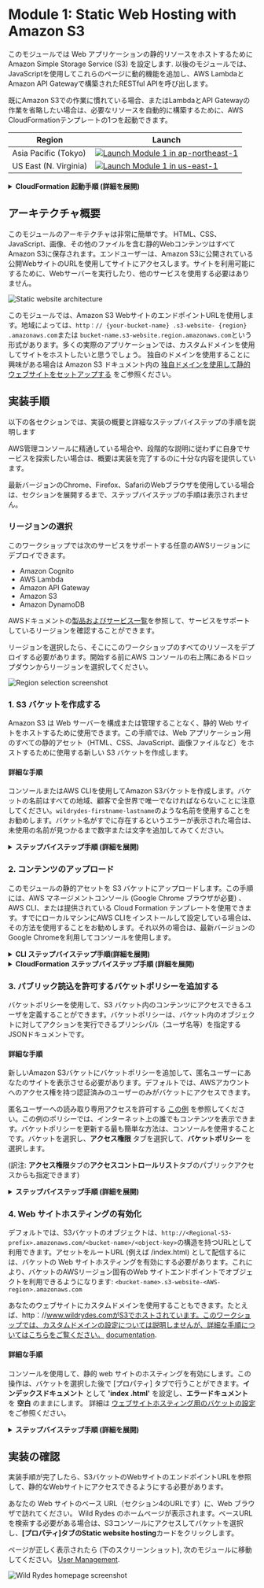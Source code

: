 # Module 1: Static Web Hosting with Amazon S3

このモジュールでは Web アプリケーションの静的リソースをホストするために Amazon Simple Storage Service (S3) を設定します. 以後のモジュールでは、JavaScriptを使用してこれらのページに動的機能を追加し、AWS LambdaとAmazon API Gatewayで構築されたRESTful APIを呼び出します。

既にAmazon S3での作業に慣れている場合、またはLambdaとAPI Gatewayの作業を省略したい場合は、必要なリソースを自動的に構築するために、AWS CloudFormationテンプレートの1つを起動できます。

Region| Launch
------|-----
Asia Pacific (Tokyo) | [![Launch Module 1 in ap-northeast-1](http://docs.aws.amazon.com/AWSCloudFormation/latest/UserGuide/images/cloudformation-launch-stack-button.png)](https://console.aws.amazon.com/cloudformation/home?region=ap-northeast-1#/stacks/new?stackName=wildrydes-webapp-1&templateURL=https://s3.amazonaws.com/wildrydes-ap-northeast-1/WebApplication/1_StaticWebHosting/webapp-static-hosting.yaml)
US East (N. Virginia) | [![Launch Module 1 in us-east-1](http://docs.aws.amazon.com/AWSCloudFormation/latest/UserGuide/images/cloudformation-launch-stack-button.png)](https://console.aws.amazon.com/cloudformation/home?region=us-east-1#/stacks/new?stackName=wildrydes-webapp-1&templateURL=https://s3.amazonaws.com/wildrydes-us-east-1/WebApplication/1_StaticWebHosting/webapp-static-hosting.yaml)

<details>
<summary><strong>CloudFormation 起動手順 (詳細を展開)</strong></summary><p>

1. 好みのリージョンの **Launch Stack** をクリックします。

1. テンプレートの選択ページで **次へ** をクリックします。

1. **Website Bucket Name** に `wildrydes-{{あなたの名前}}` のような世界で唯一の値を入力し、**次へ** をクリックします。
    ![Speficy Details Screenshot](../images/module1-cfn-specify-details.png)

1. オプションページではすべてデフォルトのままで **次へ** をクリックします。

1. 確認ページでは "AWS CloudFormation によって IAM リソースが作成される場合があることを承認"のボックスを **チェック** し、 **作成** をクリックします。

    ![Acknowledge IAM Screenshot](../images/cfn-ack-iam.png)

    このテンプレートでは、カスタムリソースを使用して静的なWebサイト資産を中央のS3バケットから独自の専用バケットにコピーします。カスタムリソースがアカウントの新しいバケットに書き込むためには、これらのアクセス許可を引き受けられるIAMロールを作成する必要があります。

1. `wildrydes-webapp-1` スタックが `CREATE_COMPLETE` ステータスに変わるまで待ちます。

1. `wildrydes-webapp-1` を選択し, **出力** タブをクリックして WebsiteURL のリンクをクリックします。

1. Wild Rydes のホームページが正しく動作することを確認し、次のモジュールへ移動してください。 [User Management](../2_UserManagement).

</p></details>


## アーキテクチャ概要

このモジュールのアーキテクチャは非常に簡単です。 HTML、CSS、JavaScript、画像、その他のファイルを含む静的WebコンテンツはすべてAmazon S3に保存されます。エンドユーザーは、Amazon S3に公開されている公開WebサイトのURLを使用してサイトにアクセスします。サイトを利用可能にするために、Webサーバーを実行したり、他のサービスを使用する必要はありません。

![Static website architecture](../images/static-website-architecture.png)

このモジュールでは、Amazon S3 WebサイトのエンドポイントURLを使用します。地域によっては、`http：// {your-bucket-name} .s3-website- {region} .amazonaws.com`または `bucket-name.s3-website.region.amazonaws.com`という形式があります。多くの実際のアプリケーションでは、カスタムドメインを使用してサイトをホストしたいと思うでしょう。 独自のドメインを使用することに興味がある場合は Amazon S3 ドキュメント内の [独自ドメインを使用して静的ウェブサイトをセットアップする](https://docs.aws.amazon.com/ja_jp/AmazonS3/latest/dev/website-hosting-custom-domain-walkthrough.html) をご参照ください。

## 実装手順

以下の各セクションでは、実装の概要と詳細なステップバイステップの手順を説明します

AWS管理コンソールに精通している場合や、段階的な説明に従わずに自身でサービスを探索したい場合は、概要は実装を完了するのに十分な内容を提供しています。

最新バージョンのChrome、Firefox、SafariのWebブラウザを使用している場合は、セクションを展開するまで、ステップバイステップの手順は表示されません。

### リージョンの選択

このワークショップでは次のサービスをサポートする任意のAWSリージョンにデプロイできます。

- Amazon Cognito
- AWS Lambda
- Amazon API Gateway
- Amazon S3
- Amazon DynamoDB

AWSドキュメントの[製品およびサービス一覧](https://aws.amazon.com/about-aws/global-infrastructure/regional-product-services/)を参照して、サービスをサポートしているリージョンを確認することができます。

リージョンを選択したら、そこにこのワークショップのすべてのリソースをデプロイする必要があります。開始する前にAWS コンソールの右上隅にあるドロップダウンからリージョンを選択してください。

![Region selection screenshot](../images/region-selection.png)

### 1. S3 バケットを作成する

Amazon S3 は Web サーバーを構成または管理することなく、静的 Web サイトをホストするために使用できます。この手順では、Web アプリケーション用のすべての静的アセット（HTML、CSS、JavaScript、画像ファイルなど）をホストするために使用する新しい S3 バケットを作成します。

#### 詳細な手順

コンソールまたはAWS CLIを使用してAmazon S3バケットを作成します。バケットの名前はすべての地域、顧客で全世界で唯一でなければならないことに注意してください。`wildrydes-firstname-lastname`のような名前を使用することをお勧めします。バケット名がすでに存在するというエラーが表示された場合は、未使用の名前が見つかるまで数字または文字を追加してみてください。

<details>
<summary><strong>ステップバイステップ手順 (詳細を展開)</strong></summary><p>

1. AWS マネージメントコンソールで **サービス** から ストレージの下にある **S3** を選択します。

1. **+バケットを作成する** を選択します。

1. `wildrydes-firstname-lastname`のような全世界で唯一の名前をバケット名に指定します。

1. このワークショップで利用するリージョンを選択します。

1. "既存のバケットから設定をコピー" を **選択せず**、ダイアログの左下にある **作成** を押します。

    ![Create bucket screenshot](../images/create-bucket.png)

</p></details>

### 2. コンテンツのアップロード

このモジュールの静的アセットを S3 バケットにアップロードします。この手順には、AWS マネージメントコンソール (Google Chrome ブラウザが必要) 、AWS CLI、または提供されている Cloud Formation テンプレートを使用できます。すでにローカルマシンにAWS CLIをインストールして設定している場合は、その方法を使用することをお勧めします。それ以外の場合は、最新バージョンのGoogle Chromeを利用してコンソールを使用します。

<details>
<summary><strong>CLI ステップバイステップ手順(詳細を展開)</strong></summary><p>

すでにCLIをインストール設定している場合は、それを使用して`s3://wildrydes-us-east-1/WebApplication/1_StaticWebHosting/website`から必要な Web アセットをバケットにコピーできます。

前のセクションで使用したバケット名で `YOUR_BUCKET_NAME`を置き換え、バケットを作成したリージョンコード（例えばap-northeast-1）で` YOUR_BUKET_REGION`を置き換えて次のコマンドを実行します。

    aws s3 sync s3://wildrydes-us-east-1/WebApplication/1_StaticWebHosting/website s3://YOUR_BUCKET_NAME --region YOUR_BUCKET_REGION

コマンドが成功した場合は、バケットにコピーされたオブジェクトのリストが表示されます。
</p></details>

<details>
<summary><strong>CloudFormation ステップバイステップ手順 (詳細を展開)</strong></summary><p>

上記のいずれの方法も使用できない場合は、必要なアセットをS3バケットにコピーするために、提供された CloudFormation テンプレートを起動することができます。

Region| Launch
------|-----
Asia Pacific (Tokyo) | [![Launch Module 1 in ap-northeast-1](http://docs.aws.amazon.com/AWSCloudFormation/latest/UserGuide/images/cloudformation-launch-stack-button.png)](https://console.aws.amazon.com/cloudformation/home?region=ap-northeast-1#/stacks/new?stackName=wildrydes-copy-objects&templateURL=https://s3.amazonaws.com/wildrydes-ap-northeast-1/WebApplication/1_StaticWebHosting/webapp-copy-objects.yaml)
US East (N. Virginia) | [![Launch Module 1 in us-east-1](http://docs.aws.amazon.com/AWSCloudFormation/latest/UserGuide/images/cloudformation-launch-stack-button.png)](https://console.aws.amazon.com/cloudformation/home?region=us-east-1#/stacks/new?stackName=wildrydes-copy-objects&templateURL=https://s3.amazonaws.com/wildrydes-us-east-1/WebApplication/1_StaticWebHosting/webapp-copy-objects.yaml)

1. Webサイト用のバケットを作成したリージョンの **Launch Stack** をクリックします。

1. テンプレートの選択ページで **次へ** をクリックします。

1. **Website Bucket Name** に 自分の S3 バケット名 (例えば、`wildrydes-yourname`) を入力し、**次へ** をクリックします。

1. オプションページではすべてデフォルトのままで **次へ** をクリックします。

1. 確認ページでは "AWS CloudFormation によって IAM リソースが作成される場合があることを承認"のボックスを **チェック** し、 **作成** をクリックします。

    ![Acknowledge IAM Screenshot](../images/cfn-ack-iam.png)

    このテンプレートでは、カスタムリソースを使用して静的なWebサイト資産を中央のS3バケットから独自の専用バケットにコピーします。カスタムリソースがアカウントの新しいバケットに書き込むためには、これらのアクセス許可を引き受けられるIAMロールを作成する必要があります。

1. `wildrydes-copy-objects` スタックが `CREATE_COMPLETE` ステータスに変わるのを待ちます.

</p></details>

### 3. パブリック読込を許可するバケットポリシーを追加する

バケットポリシーを使用して、S3 バケット内のコンテンツにアクセスできるユーザを定義することができます。バケットポリシーは、バケット内のオブジェクトに対してアクションを実行できるプリンシパル（ユーザ名等）を指定するJSONドキュメントです。

#### 詳細な手順

新しいAmazon S3バケットにバケットポリシーを追加して、匿名ユーザーにあなたのサイトを表示させる必要があります。デフォルトでは、AWSアカウントへのアクセス権を持つ認証済みのユーザーのみがバケットにアクセスできます。

匿名ユーザーへの読み取り専用アクセスを許可する [この例](https://docs.aws.amazon.com/ja_jp/AmazonS3/latest/dev/example-bucket-policies.html#example-bucket-policies-use-case-2) を参照してください。この例のポリシーでは、インターネット上の誰でもコンテンツを表示できます。バケットポリシーを更新する最も簡単な方法は、コンソールを使用することです。バケットを選択し、**アクセス権限** タブを選択して、**バケットポリシー** を選択します。

(訳注: **アクセス権限**タブの**アクセスコントロールリスト**タブのパブリックアクセスからも指定できます)

<details>
<summary><strong>ステップバイステップ手順 (詳細を展開)</strong></summary><p>

1. S3 コンソールで、 セクション1で自身が作成したバケットを選択します。

1. **アクセス権限** タブから **Bucket Policy** を選択します。.

1. 次のポリシードキュメントをバケットポリシーエディタに入力して、`YOUR_BUCKET_NAME` をセクション1で作成したバケットの名前に置き換えます。

    ```json
    {
        "Version": "2012-10-17",
        "Statement": [
            {
                "Effect": "Allow",
                "Principal": "*",
                "Action": "s3:GetObject",
                "Resource": "arn:aws:s3:::YOUR_BUCKET_NAME/*"
            }
        ]
    }
    ```

    ![Update bucket policy screenshot](../images/update-bucket-policy.png)

1. **保存** を選択します。

</p></details>

### 4. Web サイトホスティングの有効化

デフォルトでは、S3バケットのオブジェクトは、`http://<Regional-S3-prefix>.amazonaws.com/<bucket-name>/<object-key>`の構造を持つURLとして利用できます。アセットをルートURL (例えば /index.html) として配信するには、バケットの Web サイトホスティングを有効にする必要があります。これにより、バケットのAWSリージョン固有のWeb サイトエンドポイントでオブジェクトを利用できるようになります:
`<bucket-name>.s3-website-<AWS-region>.amazonaws.com`

あなたのウェブサイトにカスタムドメインを使用することもできます。たとえば、http：//www.wildrydes.comがS3でホストされています。このワークショップでは、カスタムドメインの設定については説明しませんが、詳細な手順についてはこちらをご覧ください。 [documentation](https://docs.aws.amazon.com/ja_jp/AmazonS3/latest/dev/website-hosting-custom-domain-walkthrough.html).

#### 詳細な手順

コンソールを使用して、静的 web サイトのホスティングを有効にします。この操作は、バケットを選択した後で [プロパティ] タブで行うことができます。**インデックスドキュメント** として **'index .html'** を設定し、**エラードキュメント** を **空白** のままにします。 詳細は [ウェブサイトホスティング用のバケットの設定](https://docs.aws.amazon.com/ja_jp/AmazonS3/latest/dev/HowDoIWebsiteConfiguration.html) をご参照ください。

<details>
<summary><strong>ステップバイステップ手順 (詳細を展開)</strong></summary><p>

1. S3 コンソールのバケット詳細ページから **プロパティ** タブを選択します。

1. **Static website hosting** カードを選択します。

1. **このバケットを使用してウェブサイトをホストする** を選択し、 **インデックスドキュメント**に`index.html`を残りのフィールドは空白にしておきます。

1. ダイアログの上部にある **エンドポイント** URL を **保存** をクリックする前にメモしておきます。ワークショップではこのURLをWebアプリケーションを表示するために使用します。以後はこのURLをあなたの Web サイトのベース URLを呼びます。

1. **保存** をクリックして変更を保存します。

    ![Enable website hosting screenshot](../images/enable-website-hosting.png)

</p></details>


## 実装の確認

実装手順が完了したら、S3バケットのWebサイトのエンドポイントURLを参照して、静的なWebサイトにアクセスできるようにする必要があります。

あなたの Web サイトのベース URL（セクション4のURLです）に、Web ブラウザで訪れてください。 Wild Rydes のホームページが表示されます。ベースURLを検索する必要がある場合は、S3コンソールにアクセスしてバケットを選択し、**[プロパティ]**タブの**Static website hosting**カードをクリックします。

ページが正しく表示されたら (下のスクリーンショット), 次のモジュールに移動してください。 [User Management](../2_UserManagement).

![Wild Rydes homepage screenshot](../images/wildrydes-homepage.png)
